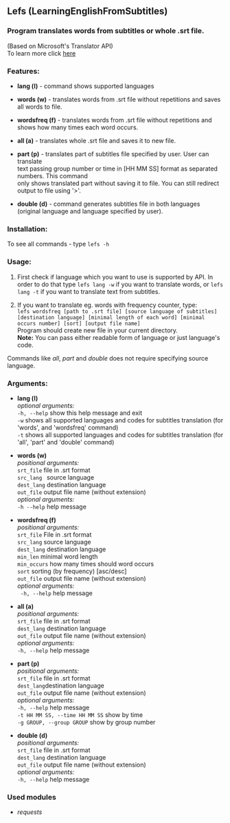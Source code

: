 Lefs (LearningEnglishFromSubtitles)
---
### Program translates words from subtitles or whole .srt file. ### 

(Based on Microsoft's Translator API)   
To learn more click [here](https://docs.microsoft.com/en-us/azure/cognitive-services/translator/)
### Features: ###
* **lang (l)** - command shows supported languages


* **words (w)** - translates words from .srt file without repetitions and saves all words to file.
* **wordsfreq (f)** - translates words from .srt file without repetitions and shows how many times each word occurs.    


* **all (a)** - translates whole .srt file and saves it to new file.
* **part (p)** - translates part of subtitles file specified by user. User can translate  
text passing group number or time in [HH MM SS] format as separated numbers. This command  
only shows translated part without saving it to file. You can still redirect output to file using '>'.
* **double (d)** - command generates subtitles file in both languages (original language and language specified by user).


### Installation: ###

To see all commands - type `lefs -h`

### Usage: ###
1.    First check if language which you want to use is supported by API. In order to do that type `lefs lang -w` if you want to translate words, or `lefs lang -t` if you want to translate text from subtitles.

2.    If you want to translate eg. words with frequency counter, type:  
`lefs wordsfreq [path to .srt file] [source language of subtitles] [destination language] [minimal length of each word] [minimal occurs number] [sort] [output file name]`   
Program should create new file in your current directory.  
**Note:** You can pass either readable form of language or just language's code.  

Commands like _all_, _part_ and _double_ does not require specifying source language.
### Arguments: ###
* **lang (l)**   
_optional arguments:_  
`-h, --help` show this help message and exit   
`-w` shows all supported languages and codes for subtitles translation (for 'words', and 'wordsfreq' command)  
`-t` shows all supported languages and codes for subtitles translation (for 'all', 'part' and 'double' command)

* **words (w)**    
_positional arguments:_   
`srt_file`    file in .srt format   
`src_lang `   source language   
`dest_lang`   destination language   
`out_file`    output file name (without extension)   
_optional arguments:_   
`-h --help` help message

* **wordsfreq (f)**    
_positional arguments:_   
`srt_file`    File in .srt format  
`src_lang`    source language  
`dest_lang`   destination language  
`min_len`     minimal word length  
`min_occurs`  how many times should word occurs   
`sort`  sorting (by frequency) [asc/desc]  
`out_file`    output file name (without extension)  
_optional arguments:_  
` -h, --help` help message

* **all (a)**    
_positional arguments:_    
`srt_file`    file in .srt format  
`dest_lang`   destination language  
`out_file`    output file name (without extension)  
_optional arguments:_  
`-h, --help`  help message

* **part (p)**     
_positional arguments:_   
`srt_file` file in .srt format  
`dest_lang`destination language  
`out_file` output file name (without extension)   
_optional arguments:_  
`-h, --help` help message  
`-t HH MM SS, --time HH MM SS` show by time  
`-g GROUP, --group GROUP` show by group number  

* **double (d)**   
_positional arguments:_  
`srt_file` file in .srt format   
`dest_lang` destination language  
`out_file` output file name (without extension)  
_optional arguments:_  
`-h, --help`  help message

### Used modules ###
*    _requests_